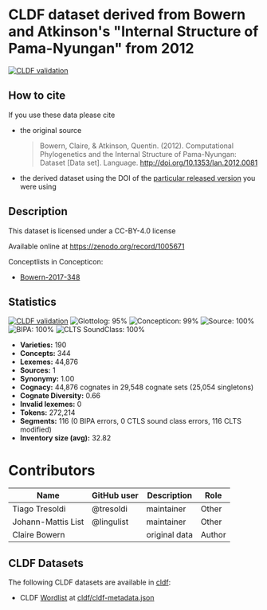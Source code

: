 # CLDF dataset derived from Bowern and Atkinson's "Internal Structure of Pama-Nyungan" from 2012

[![CLDF validation](https://github.com/lexibank/bowernpny/workflows/CLDF-validation/badge.svg)](https://github.com/lexibank/bowernpny/actions?query=workflow%3ACLDF-validation)

## How to cite

If you use these data please cite
- the original source
  > Bowern, Claire, & Atkinson, Quentin. (2012). Computational Phylogenetics and the Internal Structure of Pama-Nyungan: Dataset [Data set]. Language. http://doi.org/10.1353/lan.2012.0081
- the derived dataset using the DOI of the [particular released version](../../releases/) you were using

## Description


This dataset is licensed under a CC-BY-4.0 license

Available online at https://zenodo.org/record/1005671


Conceptlists in Concepticon:
- [Bowern-2017-348](https://concepticon.clld.org/contributions/Bowern-2017-348)
## Statistics


[![CLDF validation](https://github.com/lexibank/bowernpny/workflows/CLDF-validation/badge.svg)](https://github.com/lexibank/bowernpny/actions?query=workflow%3ACLDF-validation)
![Glottolog: 95%](https://img.shields.io/badge/Glottolog-95%25-green.svg "Glottolog: 95%")
![Concepticon: 99%](https://img.shields.io/badge/Concepticon-99%25-green.svg "Concepticon: 99%")
![Source: 100%](https://img.shields.io/badge/Source-100%25-brightgreen.svg "Source: 100%")
![BIPA: 100%](https://img.shields.io/badge/BIPA-100%25-brightgreen.svg "BIPA: 100%")
![CLTS SoundClass: 100%](https://img.shields.io/badge/CLTS%20SoundClass-100%25-brightgreen.svg "CLTS SoundClass: 100%")

- **Varieties:** 190
- **Concepts:** 344
- **Lexemes:** 44,876
- **Sources:** 1
- **Synonymy:** 1.00
- **Cognacy:** 44,876 cognates in 29,548 cognate sets (25,054 singletons)
- **Cognate Diversity:** 0.66
- **Invalid lexemes:** 0
- **Tokens:** 272,214
- **Segments:** 116 (0 BIPA errors, 0 CTLS sound class errors, 116 CLTS modified)
- **Inventory size (avg):** 32.82

# Contributors

Name | GitHub user | Description | Role
--- | --- | --- | ---
Tiago Tresoldi | @tresoldi| maintainer| Other
Johann-Mattis List | @lingulist | maintainer | Other
Claire Bowern | | original data | Author




## CLDF Datasets

The following CLDF datasets are available in [cldf](cldf):

- CLDF [Wordlist](https://github.com/cldf/cldf/tree/master/modules/Wordlist) at [cldf/cldf-metadata.json](cldf/cldf-metadata.json)